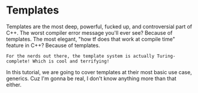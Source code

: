 # Templates

Templates are the most deep, powerful, fucked up, and controversial part of C++. The worst compiler error message you'll ever see? Because of templates. The most elegant, "how tf does that work at compile time" feature in C++? Because of templates.

```text
For the nerds out there, the template system is actually Turing-complete! Which is cool and terrifying!
```


In this tutorial, we are going to cover templates at their most basic use case, generics. Cuz I'm gonna be real, I don't know anything more than that either.
